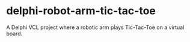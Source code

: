 # delphi-robot-arm-tic-tac-toe
A Delphi VCL project where a robotic arm plays Tic-Tac-Toe on a virtual board.
